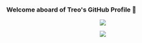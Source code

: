 ### Welcome aboard of Treo's GitHub Profile 👋
<p align="center">
  <img src="https://github-readme-stats.vercel.app/api?username=treoa&count_private=true&show_icons=true&theme=buefy&custom_title=💻+Treo's+magics+on+GitHub">
</p>

<p align="center">
  <img src="https://github-readme-stats.vercel.app/api/top-langs/?username=treoa&layout=compact&count_private=true&custom_title=💻+Treo's+top+languages+on+GitHub">
</p>

<!--
- 🔭 I’m currently working on ...
- 🌱 I’m currently learning ...
- 👯 I’m looking to collaborate on ...
- 🤔 I’m looking for help with ...
- 💬 Ask me about ...
- 📫 How to reach me: ...
- 😄 Pronouns: ...
- ⚡ Fun fact: ...
-->
